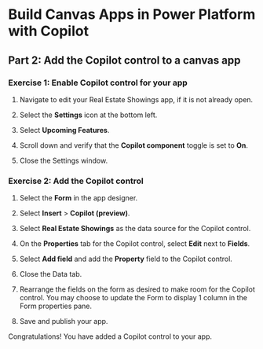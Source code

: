 # Build Canvas Apps in Power Platform with Copilot
## Part 2: Add the Copilot control to a canvas app

### Exercise 1: Enable Copilot control for your app

1. Navigate to edit your Real Estate Showings app, if it is not already open.

2. Select the **Settings** icon at the bottom left.

3. Select **Upcoming Features**.

4. Scroll down and verify that the **Copilot component** toggle is set to **On**.

5. Close the Settings window.

### Exercise 2: Add the Copilot control

1. Select the **Form** in the app designer.

2. Select **Insert** > **Copilot (preview)**.

3. Select **Real Estate Showings** as the data source for the Copilot control.

4. On the **Properties** tab for the Copilot control, select **Edit** next to **Fields**.

5. Select **Add field** and add the **Property** field to the Copilot control.

6. Close the Data tab.

7. Rearrange the fields on the form as desired to make room for the Copilot control. You may choose to update the Form to display 1 column in the Form properties pane. 

8. Save and publish your app.

Congratulations! You have added a Copilot control to your app.
